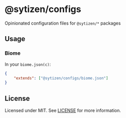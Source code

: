 # @sytizen/configs

Opinionated configuration files for `@sytizen/*` packages

## Usage

### Biome

In your `biome.json(c)`:

```json
{
	"extends": ["@sytizen/configs/biome.json"]
}
```

## License

Licensed under MIT. See [LICENSE](./LICENSE) for more information.
